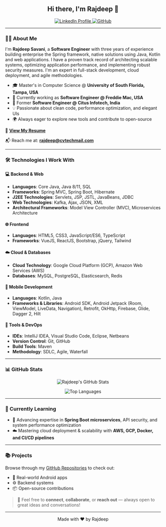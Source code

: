 <h2 align="center">Hi there, I'm Rajdeep 👋</h2>

<p align="center">
  <a href="https://www.linkedin.com/in/savanirajdeep5/">
    <img src="https://img.shields.io/badge/LinkedIn-0077B5?style=for-the-badge&logo=linkedin&logoColor=white" alt="LinkedIn Profile">
  </a>
  <a href="https://github.com/savanirajdeep">
    <img src="https://img.shields.io/badge/GitHub-181717?style=for-the-badge&logo=github&logoColor=white" alt="GitHub">
  </a>
</p>

---

### 👨‍💻 About Me

I'm **Rajdeep Savani**, a **Software Engineer** with three years of experience building enterprise the Spring framework, native solutions using Java, Kotlin and web applications. I have a proven track record of architecting scalable systems, optimizing application performance, and implementing robust security measures. I'm an expert in full-stack development, cloud deployment, and agile methodologies.

- 🎓 Master's in Computer Science @ **University of South Florida, Tampa, USA** 
- 💼 Currently working as **Software Engineer @ Freddie Mac, USA**
- 📱 Former **Software Engineer @ Citus Infotech, India** 
- 💡 Passionate about clean code, performance optimization, and elegant UIs
- 🌍 Always eager to explore new tools and contribute to open-source

📄 [**View My Resume**](https://drive.google.com/file/d/13u22n2E1OiLI4wNdb5Xs7FpGfFcMxq1W/view?usp=sharing)

📬 Reach me at: **rajdeep@cvtechmail.com** 

---

### 🛠️ Technologies I Work With

#### 💻 Backend & Web
- **Languages**: Core Java, Java 8/11, SQL 
- **Frameworks**: Spring MVC, Spring Boot, Hibernate 
- **J2EE Technologies**: Servlets, JSP, JSTL, JavaBeans, JDBC
- **Web Technologies**: Kafka, Ajax, JSON, XML
- **Architectural Frameworks**: Model View Controller (MVC), Microservices Architecture 

#### 🌐 Frontend
- **Languages**: HTML5, CSS3, JavaScript/ES6, TypeScript 
- **Frameworks**: VueJS, ReactJS, Bootstrap, jQuery, Tailwind

#### ☁️ Cloud & Databases
- **Cloud Technology**: Google Cloud Platform (GCP), Amazon Web Services (AWS) 
- **Databases**: MySQL, PostgreSQL, Elasticsearch, Redis

#### 🚀 Mobile Development
- **Languages**: Kotlin, Java 
- **Frameworks & Libraries**: Android SDK, Android Jetpack (Room, ViewModel, LiveData, Navigation), Retrofit, OkHttp, Firebase, Glide, Dagger 2, Hilt

#### 🧰 Tools & DevOps
- **IDEs**: IntelliJ IDEA, Visual Studio Code, Eclipse, Netbeans 
- **Version Control**: Git, GitHub
- **Build Tools**: Maven 
- **Methodology**: SDLC, Agile, Waterfall 
 
---

### 📊 GitHub Stats

<p align="center">
  <img src="https://github-readme-stats.vercel.app/api?username=savanirajdeep&show_icons=true&theme=tokyonight" alt="Rajdeep's GitHub Stats"/>
</p>

<p align="center">
  <img src="https://github-readme-stats.vercel.app/api/top-langs/?username=savanirajdeep&layout=compact&theme=nord" alt="Top Languages"/>
</p>

---

### 🌱 Currently Learning

- 🔧 Advancing expertise in **Spring Boot microservices**, API security, and system performance optimization
- ☁️ Mastering cloud deployment & scalability with **AWS, GCP, Docker, and CI/CD pipelines**

---

### 📚 Projects

Browse through my [GitHub Repositories](https://github.com/savanirajdeep?tab=repositories) to check out:

- 🚀 Real-world Android apps
- ⚙️ Backend systems
- 📦 Open-source contributions

> 💬 Feel free to **connect**, **collaborate**, or **reach out** — always open to great ideas and conversations!

---

<p align="center">
  Made with ❤️ by Rajdeep
</p>

